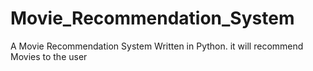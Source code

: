 # Movie_Recommendation_System
A Movie Recommendation System Written in Python.
it will recommend Movies to the user
